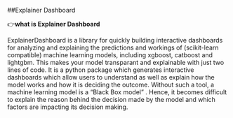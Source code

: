 ##Explainer Dashboard

👉**what is Explainer Dashboard**

ExplainerDashboard is a library for quickly building interactive dashboards for analyzing and explaining the predictions and workings of (scikit-learn compatible) machine learning models, including xgboost, catboost and lightgbm. This makes your model transparant and explainable with just two lines of code. It is a python package which generates interactive dashboards which allow users to understand as well as explain how the model works and how it is deciding the outcome. Without such a tool, a machine learning model is a “Black Box model” . Hence, it becomes difficult to explain the reason behind the decision made by the model and which factors are impacting its decision making.
